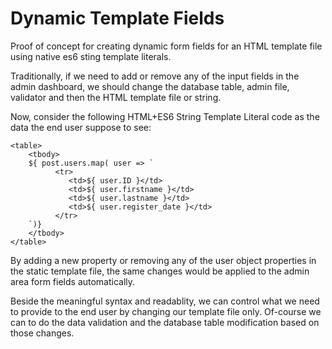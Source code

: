 # Dynamic Template Fields
Proof of concept for creating dynamic form fields for an HTML template file using native es6 sting template literals.

Traditionally, if we need to add or remove any of the input fields in the admin dashboard, we should change the database table, admin file, validator and then the HTML template file or string.

Now, consider the following HTML+ES6 String Template Literal code as the data the end user suppose to see:
```
<table>
    <tbody>
	${ post.users.map( user => `
          <tr>
             <td>${ user.ID }</td>
             <td>${ user.firstname }</td>
             <td>${ user.lastname }</td>
             <td>${ user.register_date }</td>
          </tr>
	`)}
    </tbody>
</table>
 ```
By adding a new property or removing any of the user object properties in the static template file, the same changes would be applied to the admin area form fields automatically.

Beside the meaningful syntax and readablity, we can control what we need to provide to the end user by changing our template file only.
Of-course we can to do the data validation and the database table modification based on those changes.
